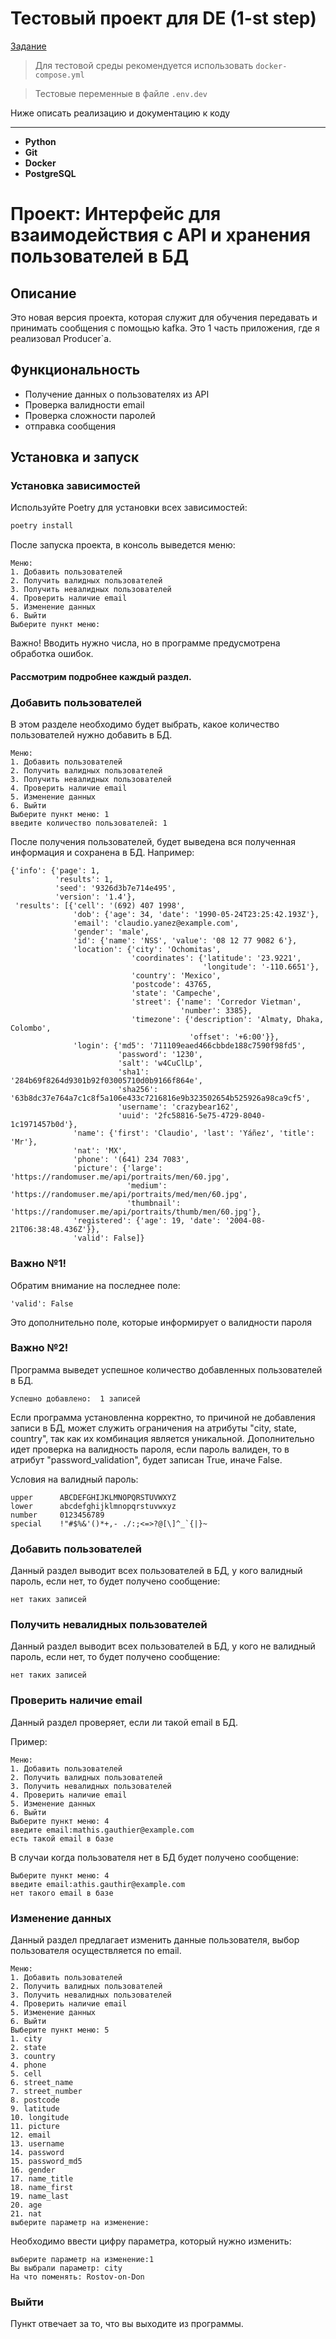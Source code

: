 # Тестовый проект для DE (1-st step)

[Задание](./TODO.md)

>Для тестовой среды рекомендуется использовать `docker-compose.yml`

>Тестовые переменные в файле `.env.dev`

Ниже описать реализацию и документацию к коду
___

- **Python**
- **Git**
- **Docker**
- **PostgreSQL**

# Проект: Интерфейс для взаимодействия с API и хранения пользователей в БД

## Описание
Это новая версия проекта, которая служит для обучения передавать и принимать сообщения с помощью kafka.
Это 1 часть приложения, где я реализовал Producer`a.
## Функциональность
- Получение данных о пользователях из API
- Проверка валидности email
- Проверка сложности паролей
- отправка сообщения 

## Установка и запуск


### Установка зависимостей
Используйте Poetry для установки всех зависимостей:
```bash
poetry install
```

После запуска проекта, в консоль выведется меню:
```
Меню:
1. Добавить пользователей
2. Получить валидных пользователей
3. Получить невалидных пользователей
4. Проверить наличие email
5. Изменение данных
6. Выйти
Выберите пункт меню: 
```
Важно! Вводить нужно числа, но в программе предусмотрена обработка ошибок.

#### Рассмотрим подробнее каждый раздел.
  
### Добавить пользователей
 В этом разделе необходимо будет выбрать, какое количество пользователей нужно добавить в БД.

```
Меню:
1. Добавить пользователей
2. Получить валидных пользователей
3. Получить невалидных пользователей
4. Проверить наличие email
5. Изменение данных
6. Выйти
Выберите пункт меню: 1
введите количество пользователей: 1
```
После получения пользователей, будет выведена вся полученная информация и сохранена в БД.
Например:
```
{'info': {'page': 1,
          'results': 1,
          'seed': '9326d3b7e714e495',
          'version': '1.4'},
 'results': [{'cell': '(692) 407 1998',
              'dob': {'age': 34, 'date': '1990-05-24T23:25:42.193Z'},
              'email': 'claudio.yanez@example.com',
              'gender': 'male',
              'id': {'name': 'NSS', 'value': '08 12 77 9082 6'},
              'location': {'city': 'Ochomitas',
                           'coordinates': {'latitude': '23.9221',
                                           'longitude': '-110.6651'},
                           'country': 'Mexico',
                           'postcode': 43765,
                           'state': 'Campeche',
                           'street': {'name': 'Corredor Vietman',
                                      'number': 3385},
                           'timezone': {'description': 'Almaty, Dhaka, Colombo',
                                        'offset': '+6:00'}},
              'login': {'md5': '711109eaed466cbbde188c7590f98fd5',
                        'password': '1230',
                        'salt': 'w4CuClLp',
                        'sha1': '284b69f8264d9301b92f03005710d0b9166f864e',
                        'sha256': '63b8dc37e764a7c1c8f5a106e433c7216816e9b323502654b525926a98ca9cf5',
                        'username': 'crazybear162',
                        'uuid': '2fc58816-5e75-4729-8040-1c1971457b0d'},
              'name': {'first': 'Claudio', 'last': 'Yáñez', 'title': 'Mr'},
              'nat': 'MX',
              'phone': '(641) 234 7083',
              'picture': {'large': 'https://randomuser.me/api/portraits/men/60.jpg',
                          'medium': 'https://randomuser.me/api/portraits/med/men/60.jpg',
                          'thumbnail': 'https://randomuser.me/api/portraits/thumb/men/60.jpg'},
              'registered': {'age': 19, 'date': '2004-08-21T06:38:48.436Z'}},
              'valid': False]}
```
### Важно №1!
Обратим внимание на последнее поле:
```
'valid': False
```
Это дополнительно поле, которые информирует о валидности пароля
### Важно №2! 
Программа выведет успешное количество добавленных пользователей в БД.
``` 
Успешно добавлено:  1 записей
```
Если программа установленна корректно, то причиной не добавления записи в БД, может служить ограничения на атрибуты "city, state, country", так как их комбинация является уникальной.
Дополнительно идет проверка на валидность пароля, если пароль валиден, то в атрибут "password_validation", будет записан True, иначе False.

Условия на валидный пароль:
```
upper      ABCDEFGHIJKLMNOPQRSTUVWXYZ
lower      abcdefghijklmnopqrstuvwxyz
number     0123456789
special    !"#$%&'()*+,- ./:;<=>?@[\]^_`{|}~
```

### Добавить пользователей
Данный раздел выводит всех пользователей в БД, у кого валидный пароль, если нет, то будет получено сообщение:
```chatinput
нет таких записей
```
### Получить невалидных пользователей
Данный раздел выводит всех пользователей в БД, у кого не валидный пароль, если нет, то будет получено сообщение:
```chatinput
нет таких записей
```

### Проверить наличие email
Данный раздел проверяет, если ли такой email в БД.

Пример:
```
Меню:
1. Добавить пользователей
2. Получить валидных пользователей
3. Получить невалидных пользователей
4. Проверить наличие email
5. Изменение данных
6. Выйти
Выберите пункт меню: 4
введите email:mathis.gauthier@example.com
есть такой email в базе
 ```
В случаи когда пользователя нет в БД будет получено сообщение:
```chatinput
Выберите пункт меню: 4
введите email:athis.gauthir@example.com
нет такого email в базе
```

### Изменение данных
Данный раздел предлагает изменить данные пользователя, выбор пользователя осуществляется по email.
```chatinput
Меню:
1. Добавить пользователей
2. Получить валидных пользователей
3. Получить невалидных пользователей
4. Проверить наличие email
5. Изменение данных
6. Выйти
Выберите пункт меню: 5
1. city
2. state
3. country
4. phone
5. cell
6. street_name
7. street_number
8. postcode
9. latitude
10. longitude
11. picture
12. email
13. username
14. password
15. password_md5
16. gender
17. name_title
18. name_first
19. name_last
20. age
21. nat
выберите параметр на изменение:
```
Необходимо ввести цифру параметра, который нужно изменить:
```chatinput
выберите параметр на изменение:1
Вы выбрали параметр: city
На что поменять: Rostov-on-Don
```

### Выйти
Пункт отвечает за то, что вы выходите из программы.